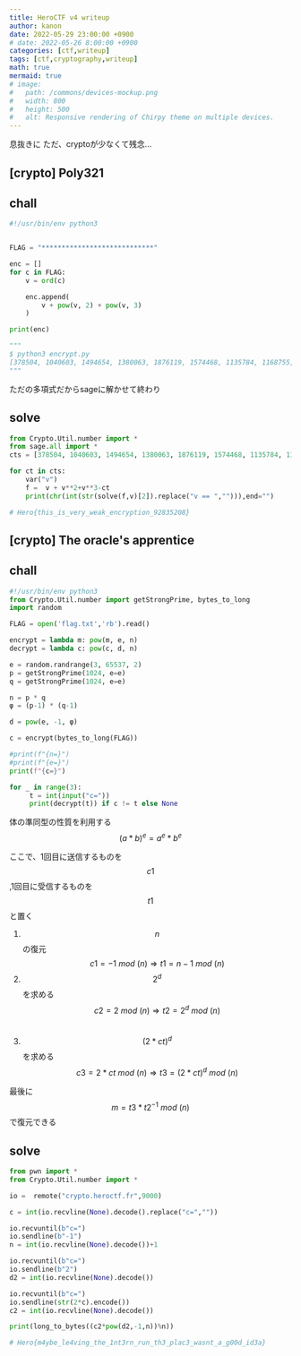```yaml
---
title: HeroCTF v4 writeup
author: kanon
date: 2022-05-29 23:00:00 +0900
# date: 2022-05-26 8:00:00 +0900
categories: [ctf,writeup]
tags: [ctf,cryptography,writeup]
math: true
mermaid: true
# image:
#   path: /commons/devices-mockup.png
#   width: 800
#   height: 500
#   alt: Responsive rendering of Chirpy theme on multiple devices.
---
```


息抜きに
ただ、cryptoが少なくて残念...


##  \[crypto\] Poly321 

## chall

```python
#!/usr/bin/env python3


FLAG = "****************************"

enc = []
for c in FLAG:
    v = ord(c)

    enc.append(
        v + pow(v, 2) + pow(v, 3)
    )

print(enc)

"""
$ python3 encrypt.py
[378504, 1040603, 1494654, 1380063, 1876119, 1574468, 1135784, 1168755, 1534215, 866495, 1168755, 1534215, 866495, 1657074, 1040603, 1494654, 1786323, 866495, 1699439, 1040603, 922179, 1236599, 866495, 1040603, 1343210, 980199, 1494654, 1786323, 1417584, 1574468, 1168755, 1380063, 1343210, 866495, 188499, 127550, 178808, 135303, 151739, 127550, 112944, 178808, 1968875]
"""
```
ただの多項式だからsageに解かせて終わり

## solve

```python
from Crypto.Util.number import *
from sage.all import *
cts = [378504, 1040603, 1494654, 1380063, 1876119, 1574468, 1135784, 1168755, 1534215, 866495, 1168755, 1534215, 866495, 1657074, 1040603, 1494654, 1786323, 866495, 1699439, 1040603, 922179, 1236599, 866495, 1040603, 1343210, 980199, 1494654, 1786323, 1417584, 1574468, 1168755, 1380063, 1343210, 866495, 188499, 127550, 178808, 135303, 151739, 127550, 112944, 178808, 1968875]

for ct in cts:
    var("v")
    f =  v + v**2+v**3-ct
    print(chr(int(str(solve(f,v)[2]).replace("v == ",""))),end="")

# Hero{this_is_very_weak_encryption_92835208}
```


##  \[crypto\] The oracle's apprentice
## chall

```python
#!/usr/bin/env python3
from Crypto.Util.number import getStrongPrime, bytes_to_long
import random

FLAG = open('flag.txt','rb').read()

encrypt = lambda m: pow(m, e, n)
decrypt = lambda c: pow(c, d, n)

e = random.randrange(3, 65537, 2)
p = getStrongPrime(1024, e=e)
q = getStrongPrime(1024, e=e)

n = p * q
φ = (p-1) * (q-1)

d = pow(e, -1, φ)

c = encrypt(bytes_to_long(FLAG))

#print(f"{n=}")
#print(f"{e=}")
print(f"{c=}")

for _ in range(3):
     t = int(input("c="))
     print(decrypt(t)) if c != t else None

```

体の準同型の性質を利用する
$$(a*b)^e=a^e*b^e$$

ここで、1回目に送信するものを$$c1$$,1回目に受信するものを$$t1$$と置く

1. $$n$$の復元 $$c1=-1 \ mod \ (n) ⇒ t1=n-1 \ mod \ (n)$$
2. $$2^d$$を求める $$c2=2\ mod\ (n) ⇒ t2=2^d \ mod \ (n)$$　
3. $$(2*ct)^d$$を求める $$c3=2*ct \ mod \ (n) ⇒ t3=(2*ct)^d \ mod \ (n)$$


最後に
$$m = t3*t2^{-1} \ mod \ (n)$$で復元できる

## solve

```python
from pwn import *
from Crypto.Util.number import *

io =  remote("crypto.heroctf.fr",9000)

c = int(io.recvline(None).decode().replace("c=",""))

io.recvuntil(b"c=")
io.sendline(b"-1")
n = int(io.recvline(None).decode())+1

io.recvuntil(b"c=")
io.sendline(b"2")
d2 = int(io.recvline(None).decode())

io.recvuntil(b"c=")
io.sendline(str(2*c).encode())
c2 = int(io.recvline(None).decode())

print(long_to_bytes((c2*pow(d2,-1,n))%n))

# Hero{m4ybe_le4ving_the_1nt3rn_run_th3_plac3_wasnt_a_g00d_id3a}

```


